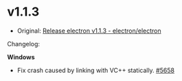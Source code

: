 # v1.1.3

* Original: [Release electron v1.1.3 - electron/electron](https://github.com/electron/electron/releases/tag/v1.1.3)

Changelog:

**Windows**

* Fix crash caused by linking with VC++ statically. [#5658](https://github.com/electron/electron/issues/5658)

